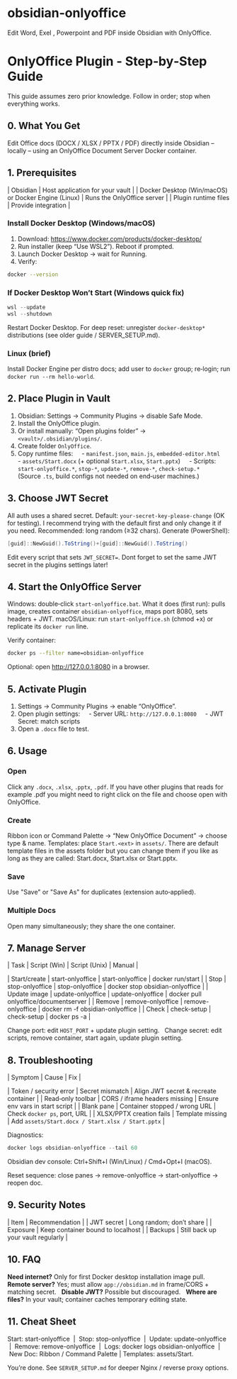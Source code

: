 # obsidian-onlyoffice
Edit Word, Exel , Powerpoint and PDF inside Obsidian with OnlyOffice.


# OnlyOffice Plugin - Step‑by‑Step Guide

This guide assumes zero prior knowledge. Follow in order; stop when everything works.

## 0. What You Get
Edit Office docs (DOCX / XLSX / PPTX / PDF) directly inside Obsidian – locally – using an OnlyOffice Document Server Docker container.

## 1. Prerequisites
| Obsidian | Host application for your vault |
| Docker Desktop (Win/macOS) or Docker Engine (Linux) | Runs the OnlyOffice server |
| Plugin runtime files | Provide integration |

### Install Docker Desktop (Windows/macOS)
1. Download: https://www.docker.com/products/docker-desktop/
2. Run installer (keep “Use WSL2”). Reboot if prompted.
3. Launch Docker Desktop → wait for Running.
4. Verify:
```bash
docker --version
```
 
### If Docker Desktop Won’t Start (Windows quick fix)
```powershell
wsl --update
wsl --shutdown
```

Restart Docker Desktop. For deep reset: unregister `docker-desktop*` distributions (see older guide / SERVER_SETUP.md).

### Linux (brief)
Install Docker Engine per distro docs; add user to `docker` group; re‑login; run `docker run --rm hello-world`.

## 2. Place Plugin in Vault
1. Obsidian: Settings → Community Plugins → disable Safe Mode.
2. Install the OnlyOffice plugin.
3. Or install manually: “Open plugins folder” → `<vault>/.obsidian/plugins/`.
4. Create folder `OnlyOffice`.
5. Copy runtime files:
    - `manifest.json`, `main.js`, `embedded-editor.html`
    - `assets/Start.docx` (+ optional `Start.xlsx`, `Start.pptx`)
    - Scripts: `start-onlyoffice.*`, `stop-*`, `update-*`, `remove-*`, `check-setup.*`
    (Source `.ts`, build configs not needed on end‑user machines.)
 
## 3. Choose JWT Secret
All auth uses a shared secret. Default: `your-secret-key-please-change` (OK for testing). 
I recommend trying with the default first and only change it if you need.
Recommended: long random (≥32 chars). Generate (PowerShell):

```powershell
[guid]::NewGuid().ToString()+[guid]::NewGuid().ToString()
```

Edit every script that sets `JWT_SECRET=`. 
Dont forget to set the same JWT secret in the plugins settings later!

## 4. Start the OnlyOffice Server
Windows: double‑click `start-onlyoffice.bat`.
What it does (first run): pulls image, creates container `obsidian-onlyoffice`, maps port 8080, sets headers + JWT.
macOS/Linux: run `start-onlyoffice.sh` (chmod +x) or replicate its `docker run` line.

Verify container:
```bash
docker ps --filter name=obsidian-onlyoffice
```

Optional: open http://127.0.0.1:8080 in a browser.

## 5. Activate Plugin
1. Settings → Community Plugins → enable “OnlyOffice”.
2. Open plugin settings:
    - Server URL: `http://127.0.0.1:8080`
    - JWT Secret: match scripts
3. Open a `.docx` file to test.
  
## 6. Usage

### Open
Click any `.docx`, `.xlsx`, `.pptx`, `.pdf`.
If you have other plugins that reads for example .pdf you might need to right click on the file and choose open with OnlyOffice.
  
### Create
Ribbon icon or Command Palette → “New OnlyOffice Document” → choose type & name. Templates: place `Start.<ext>` in `assets/`. There are default template files in the assets folder but you can change them if you like as long as they are called: Start.docx, Start.xlsx or Start.pptx.

### Save
Use "Save" or "Save As" for duplicates (extension auto‑applied).
 
### Multiple Docs
Open many simultaneously; they share the one container.

## 7. Manage Server

| Task | Script (Win) | Script (Unix) | Manual |

| Start/create | start-onlyoffice | start-onlyoffice | docker run/start |
| Stop | stop-onlyoffice | stop-onlyoffice | docker stop obsidian-onlyoffice |
| Update image | update-onlyoffice | update-onlyoffice | docker pull onlyoffice/documentserver |
| Remove | remove-onlyoffice | remove-onlyoffice | docker rm -f obsidian-onlyoffice |
| Check | check-setup | check-setup | docker ps -a |

Change port: edit `HOST_PORT` + update plugin setting.  
Change secret: edit scripts, remove container, start again, update plugin setting.

## 8. Troubleshooting
| Symptom | Cause | Fix |

| Token / security error | Secret mismatch | Align JWT secret & recreate container |
| Read‑only toolbar | CORS / iframe headers missing | Ensure env vars in start script |
| Blank pane | Container stopped / wrong URL | Check `docker ps`, port, URL |
| XLSX/PPTX creation fails | Template missing | Add `assets/Start.docx / Start.xlsx / Start.pptx` |


Diagnostics:
```powershell
docker logs obsidian-onlyoffice --tail 60
```

Obsidian dev console: Ctrl+Shift+I (Win/Linux) / Cmd+Opt+I (macOS).

Reset sequence: close panes → remove-onlyoffice → start-onlyoffice → reopen doc.
  
## 9. Security Notes

| Item | Recommendation |
| JWT secret | Long random; don’t share |
| Exposure | Keep container bound to localhost |
| Backups | Still back up your vault regularly |
 
## 10. FAQ
**Need internet?** Only for first Docker desktop installation image pull.  
**Remote server?** Yes; must allow `app://obsidian.md` in frame/CORS + matching secret.  
**Disable JWT?** Possible but discouraged.  
**Where are files?** In your vault; container caches temporary editing state.

## 11. Cheat Sheet
Start: start-onlyoffice  |  Stop: stop-onlyoffice  |  Update: update-onlyoffice  |  Remove: remove-onlyoffice  |  Logs: docker logs obsidian-onlyoffice  |  New Doc: Ribbon / Command Palette | Templates: assets/Start.<ext>

You’re done. See `SERVER_SETUP.md` for deeper Nginx / reverse proxy options.
